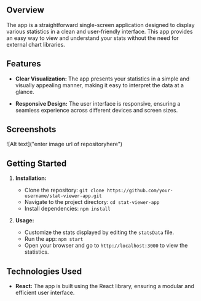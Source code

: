 

## Overview

The app is a straightforward single-screen application designed to display various statistics in a clean and user-friendly interface. This app provides an easy way to view and understand your stats without the need for external chart libraries.

## Features

- **Clear Visualization:** The app presents your statistics in a simple and visually appealing manner, making it easy to interpret the data at a glance.

- **Responsive Design:** The user interface is responsive, ensuring a seamless experience across different devices and screen sizes.

## Screenshots
![Alt text]("enter image url of repositoryhere") 

## Getting Started

1. **Installation:**
   - Clone the repository: `git clone https://github.com/your-username/stat-viewer-app.git`
   - Navigate to the project directory: `cd stat-viewer-app`
   - Install dependencies: `npm install`

2. **Usage:**
   - Customize the stats displayed by editing the `statsData` file.
   - Run the app: `npm start`
   - Open your browser and go to `http://localhost:3000` to view the statistics.

## Technologies Used

- **React:** The app is built using the React library, ensuring a modular and efficient user interface.